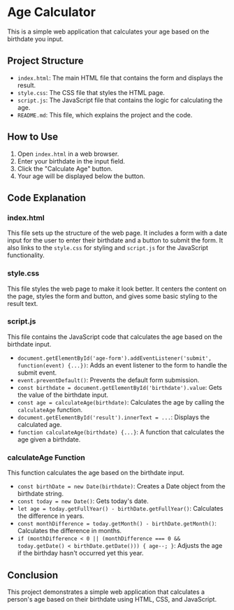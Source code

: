 # Age Calculator

This is a simple web application that calculates your age based on the birthdate you input.

## Project Structure

- `index.html`: The main HTML file that contains the form and displays the result.
- `style.css`: The CSS file that styles the HTML page.
- `script.js`: The JavaScript file that contains the logic for calculating the age.
- `README.md`: This file, which explains the project and the code.

## How to Use

1. Open `index.html` in a web browser.
2. Enter your birthdate in the input field.
3. Click the "Calculate Age" button.
4. Your age will be displayed below the button.

## Code Explanation

### index.html

This file sets up the structure of the web page. It includes a form with a date input for the user to enter their birthdate and a button to submit the form. It also links to the `style.css` for styling and `script.js` for the JavaScript functionality.

### style.css

This file styles the web page to make it look better. It centers the content on the page, styles the form and button, and gives some basic styling to the result text.

### script.js

This file contains the JavaScript code that calculates the age based on the birthdate input.

- `document.getElementById('age-form').addEventListener('submit', function(event) {...})`: Adds an event listener to the form to handle the submit event.
- `event.preventDefault()`: Prevents the default form submission.
- `const birthdate = document.getElementById('birthdate').value`: Gets the value of the birthdate input.
- `const age = calculateAge(birthdate)`: Calculates the age by calling the `calculateAge` function.
- `document.getElementById('result').innerText = ...`: Displays the calculated age.
- `function calculateAge(birthdate) {...}`: A function that calculates the age given a birthdate.

### calculateAge Function

This function calculates the age based on the birthdate input.

- `const birthDate = new Date(birthdate)`: Creates a Date object from the birthdate string.
- `const today = new Date()`: Gets today's date.
- `let age = today.getFullYear() - birthDate.getFullYear()`: Calculates the difference in years.
- `const monthDifference = today.getMonth() - birthDate.getMonth()`: Calculates the difference in months.
- `if (monthDifference < 0 || (monthDifference === 0 && today.getDate() < birthDate.getDate())) { age--; }`: Adjusts the age if the birthday hasn't occurred yet this year.

## Conclusion

This project demonstrates a simple web application that calculates a person's age based on their birthdate using HTML, CSS, and JavaScript.
